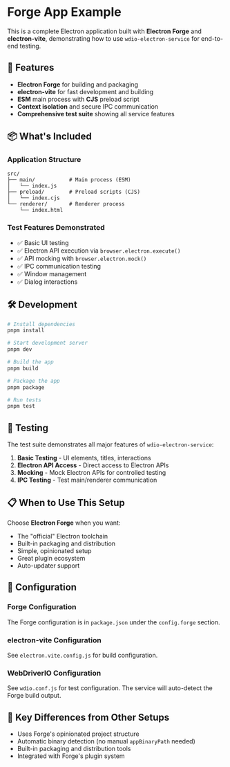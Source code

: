# Forge App Example

This is a complete Electron application built with **Electron Forge** and **electron-vite**, demonstrating how to use `wdio-electron-service` for end-to-end testing.

## 🚀 Features

- **Electron Forge** for building and packaging
- **electron-vite** for fast development and building
- **ESM** main process with **CJS** preload script
- **Context isolation** and secure IPC communication
- **Comprehensive test suite** showing all service features

## 📦 What's Included

### Application Structure

```
src/
├── main/           # Main process (ESM)
│   └── index.js
├── preload/        # Preload scripts (CJS)
│   └── index.cjs
└── renderer/       # Renderer process
    └── index.html
```

### Test Features Demonstrated

- ✅ Basic UI testing
- ✅ Electron API execution via `browser.electron.execute()`
- ✅ API mocking with `browser.electron.mock()`
- ✅ IPC communication testing
- ✅ Window management
- ✅ Dialog interactions

## 🛠️ Development

```bash
# Install dependencies
pnpm install

# Start development server
pnpm dev

# Build the app
pnpm build

# Package the app
pnpm package

# Run tests
pnpm test
```

## 🧪 Testing

The test suite demonstrates all major features of `wdio-electron-service`:

1. **Basic Testing** - UI elements, titles, interactions
2. **Electron API Access** - Direct access to Electron APIs
3. **Mocking** - Mock Electron APIs for controlled testing
4. **IPC Testing** - Test main/renderer communication

## 📋 When to Use This Setup

Choose **Electron Forge** when you want:

- The "official" Electron toolchain
- Built-in packaging and distribution
- Simple, opinionated setup
- Great plugin ecosystem
- Auto-updater support

## 🔧 Configuration

### Forge Configuration

The Forge configuration is in `package.json` under the `config.forge` section.

### electron-vite Configuration

See `electron.vite.config.js` for build configuration.

### WebDriverIO Configuration

See `wdio.conf.js` for test configuration. The service will auto-detect the Forge build output.

## 🎯 Key Differences from Other Setups

- Uses Forge's opinionated project structure
- Automatic binary detection (no manual `appBinaryPath` needed)
- Built-in packaging and distribution tools
- Integrated with Forge's plugin system
